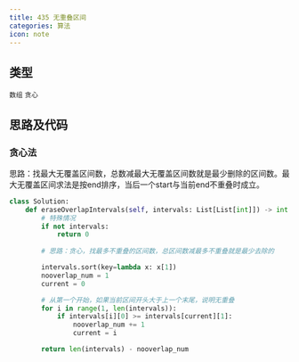 ```yaml
---
title: 435 无重叠区间
categories: 算法
icon: note
---
```


## 类型

`数组` `贪心`

## 思路及代码

### 贪心法

思路：找最大无覆盖区间数，总数减最大无覆盖区间数就是最少删除的区间数。最大无覆盖区间求法是按end排序，当后一个start与当前end不重叠时成立。

```python
class Solution:
    def eraseOverlapIntervals(self, intervals: List[List[int]]) -> int:
        # 特殊情况
        if not intervals:
            return 0
        
        # 思路：贪心，找最多不重叠的区间数，总区间数减最多不重叠就是最少去除的

        intervals.sort(key=lambda x: x[1])
        nooverlap_num = 1
        current = 0

        # 从第一个开始，如果当前区间开头大于上一个末尾，说明无重叠
        for i in range(1, len(intervals)):
            if intervals[i][0] >= intervals[current][1]:
                nooverlap_num += 1
                current = i

        return len(intervals) - nooverlap_num
```
